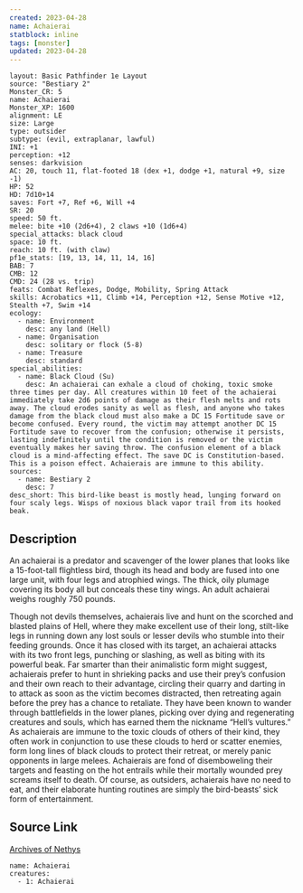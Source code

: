 ```yaml
---
created: 2023-04-28
name: Achaierai
statblock: inline
tags: [monster]
updated: 2023-04-28
---
```

```statblock
layout: Basic Pathfinder 1e Layout
source: "Bestiary 2"
Monster_CR: 5
name: Achaierai
Monster_XP: 1600
alignment: LE
size: Large
type: outsider
subtype: (evil, extraplanar, lawful)
INI: +1
perception: +12
senses: darkvision
AC: 20, touch 11, flat-footed 18 (dex +1, dodge +1, natural +9, size -1)
HP: 52
HD: 7d10+14
saves: Fort +7, Ref +6, Will +4
SR: 20
speed: 50 ft.
melee: bite +10 (2d6+4), 2 claws +10 (1d6+4)
special_attacks: black cloud
space: 10 ft.
reach: 10 ft. (with claw)
pf1e_stats: [19, 13, 14, 11, 14, 16]
BAB: 7
CMB: 12
CMD: 24 (28 vs. trip)
feats: Combat Reflexes, Dodge, Mobility, Spring Attack
skills: Acrobatics +11, Climb +14, Perception +12, Sense Motive +12, Stealth +7, Swim +14
ecology:
  - name: Environment
    desc: any land (Hell)
  - name: Organisation
    desc: solitary or flock (5-8)
  - name: Treasure
    desc: standard
special_abilities:
  - name: Black Cloud (Su)
    desc: An achaierai can exhale a cloud of choking, toxic smoke three times per day. All creatures within 10 feet of the achaierai immediately take 2d6 points of damage as their flesh melts and rots away. The cloud erodes sanity as well as flesh, and anyone who takes damage from the black cloud must also make a DC 15 Fortitude save or become confused. Every round, the victim may attempt another DC 15 Fortitude save to recover from the confusion; otherwise it persists, lasting indefinitely until the condition is removed or the victim eventually makes her saving throw. The confusion element of a black cloud is a mind-affecting effect. The save DC is Constitution-based. This is a poison effect. Achaierais are immune to this ability.
sources:
  - name: Bestiary 2
    desc: 7
desc_short: This bird-like beast is mostly head, lunging forward on four scaly legs. Wisps of noxious black vapor trail from its hooked beak. 
```
## Description
An achaierai is a predator and scavenger of the lower planes that looks like a 15-foot-tall flightless bird, though its head and body are fused into one large unit, with four legs and atrophied wings. The thick, oily plumage covering its body all but conceals these tiny wings. An adult achaierai weighs roughly 750 pounds. 

Though not devils themselves, achaierais live and hunt on the scorched and blasted plains of Hell, where they make excellent use of their long, stilt-like legs in running down any lost souls or lesser devils who stumble into their feeding grounds. Once it has closed with its target, an achaierai attacks with its two front legs, punching or slashing, as well as biting with its powerful beak. Far smarter than their animalistic form might suggest, achaierais prefer to hunt in shrieking packs and use their prey’s confusion and their own reach to their advantage, circling their quarry and darting in to attack as soon as the victim becomes distracted, then retreating again before the prey has a chance to retaliate. They have been known to wander through battlefields in the lower planes, picking over dying and regenerating creatures and souls, which has earned them the nickname “Hell’s vultures.” As achaierais are immune to the toxic clouds of others of their kind, they often work in conjunction to use these clouds to herd or scatter enemies, form long lines of black clouds to protect their retreat, or merely panic opponents in large melees. Achaierais are fond of disemboweling their targets and feasting on the hot entrails while their mortally wounded prey screams itself to death. Of course, as outsiders, achaierais have no need to eat, and their elaborate hunting routines are simply the bird-beasts’ sick form of entertainment.
## Source Link
[Archives of Nethys](https://aonprd.com/MonsterDisplay.aspx?ItemName=Achaierai)
```encounter-table
name: Achaierai
creatures:
  - 1: Achaierai
```
